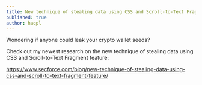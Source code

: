 ```yaml
---
title: New technique of stealing data using CSS and Scroll-to-Text Fragment feature.
published: true
author: haqpl
---
```


Wondering if anyone could leak your crypto wallet seeds?

Check out my newest research on the new technique of stealing data using CSS and Scroll-to-Text Fragment feature:

https://www.secforce.com/blog/new-technique-of-stealing-data-using-css-and-scroll-to-text-fragment-feature/
